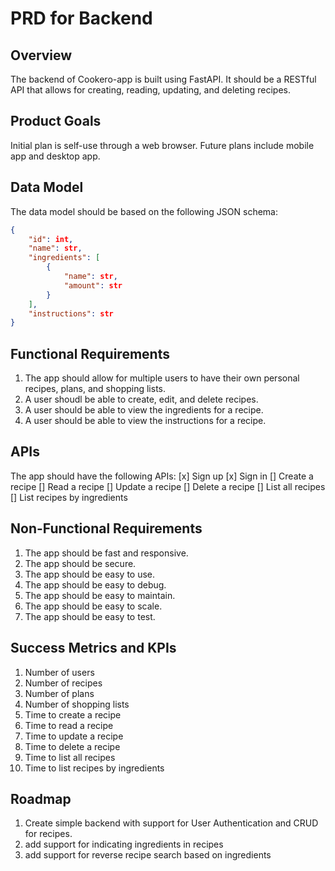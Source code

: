 # PRD for Backend

## Overview

The backend of Cookero-app is built using FastAPI. It should be a RESTful API that allows for creating, reading, updating, and deleting recipes.

## Product Goals

Initial plan is self-use through a web browser. Future plans include mobile app and desktop app.

## Data Model

The data model should be based on the following JSON schema:

```json
{
    "id": int,
    "name": str,
    "ingredients": [
        {
            "name": str,
            "amount": str
        }
    ],
    "instructions": str
}
```

## Functional Requirements

1. The app should allow for multiple users to have their own personal recipes, plans, and shopping lists.
2. A user shoudl be able to create, edit, and delete recipes.
3. A user should be able to view the ingredients for a recipe.
4. A user should be able to view the instructions for a recipe.

## APIs

The app should have the following APIs:
[x] Sign up
[x] Sign in
[] Create a recipe
[] Read a recipe
[] Update a recipe
[] Delete a recipe
[] List all recipes
[] List recipes by ingredients

## Non-Functional Requirements

1. The app should be fast and responsive.
2. The app should be secure.
3. The app should be easy to use.
4. The app should be easy to debug.
5. The app should be easy to maintain.
6. The app should be easy to scale.
7. The app should be easy to test.

## Success Metrics and KPIs

1. Number of users
2. Number of recipes
3. Number of plans
4. Number of shopping lists
5. Time to create a recipe
6. Time to read a recipe
7. Time to update a recipe
8. Time to delete a recipe
9. Time to list all recipes
10. Time to list recipes by ingredients

## Roadmap

1. Create simple backend with support for User Authentication and CRUD for recipes.
2. add support for indicating ingredients in recipes
3. add support for reverse recipe search based on ingredients